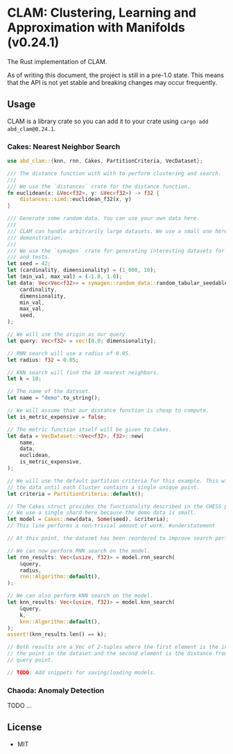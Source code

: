 # CLAM: Clustering, Learning and Approximation with Manifolds (v0.24.1)

The Rust implementation of CLAM.

As of writing this document, the project is still in a pre-1.0 state.
This means that the API is not yet stable and breaking changes may occur frequently.

## Usage

CLAM is a library crate so you can add it to your crate using `cargo add abd_clam@0.24.1`.

### Cakes: Nearest Neighbor Search

```rust
use abd_clam::{knn, rnn, Cakes, PartitionCriteria, VecDataset};

/// The distance function with with to perform clustering and search.
///
/// We use the `distances` crate for the distance function.
fn euclidean(x: &Vec<f32>, y: &Vec<f32>) -> f32 {
    distances::simd::euclidean_f32(x, y)
}

/// Generate some random data. You can use your own data here.
///
/// CLAM can handle arbitrarily large datasets. We use a small one here for
/// demonstration.
///
/// We use the `symagen` crate for generating interesting datasets for examples
/// and tests.
let seed = 42;
let (cardinality, dimensionality) = (1_000, 10);
let (min_val, max_val) = (-1.0, 1.0);
let data: Vec<Vec<f32>> = symagen::random_data::random_tabular_seedable(
    cardinality,
    dimensionality,
    min_val,
    max_val,
    seed,
);

// We will use the origin as our query.
let query: Vec<f32> = vec![0.0; dimensionality];

// RNN search will use a radius of 0.05.
let radius: f32 = 0.05;

// KNN search will find the 10 nearest neighbors.
let k = 10;

// The name of the dataset.
let name = "demo".to_string();

// We will assume that our distance function is cheap to compute.
let is_metric_expensive = false;

// The metric function itself will be given to Cakes.
let data = VecDataset::<Vec<f32>, f32>::new(
    name,
    data,
    euclidean,
    is_metric_expensive,
);

// We will use the default partition criteria for this example. This will partition
// the data until each Cluster contains a single unique point.
let criteria = PartitionCriteria::default();

// The Cakes struct provides the functionality described in the CHESS paper.
// We use a single shard here because the demo data is small.
let model = Cakes::new(data, Some(seed), &criteria);
// This line performs a non-trivial amount of work. #understatement

// At this point, the dataset has been reordered to improve search performance.

// We can now perform RNN search on the model.
let rnn_results: Vec<(usize, f32)> = model.rnn_search(
    &query,
    radius,
    rnn::Algorithm::default(),
);

// We can also perform KNN search on the model.
let knn_results: Vec<(usize, f32)> = model.knn_search(
    &query,
    k,
    knn::Algorithm::default(),
);
assert!(knn_results.len() == k);

// Both results are a Vec of 2-tuples where the first element is the index of
// the point in the dataset and the second element is the distance from the
// query point.

// TODO: Add snippets for saving/loading models.
```

### Chaoda: Anomaly Detection

TODO ...

## License

- MIT
